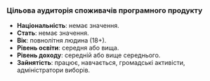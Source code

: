 ### Цільова аудиторія споживачів програмного продукту
- **Національність**: немає значення.
- **Стать**: немає значення.
- **Вік**: повнолітня людина (18+).
- **Рівень освіти**: середня або вища.
- **Рівень доходу**: середній або вище середнього.
- **Зайнятість**: працює, навчається, громадські активісти, адміністратори виборів.